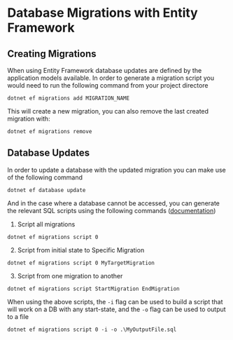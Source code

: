 # Database Migrations with Entity Framework

## Creating Migrations

When using Entity Framework database updates are defined by the application models available. In order to generate a migration script you would need to run the following command from your project directore

```
dotnet ef migrations add MIGRATION_NAME
```

This will create a new migration, you can also remove the last created migration with:

```
dotnet ef migrations remove
```

## Database Updates

In order to update a database with the updated migration you can make use of the following command

```
dotnet ef database update
```

And in the case where a database cannot be accessed, you can generate the relevant SQL scripts using the following commands ([documentation](https://docs.microsoft.com/en-us/ef/core/miscellaneous/cli/dotnet#dotnet-ef-migrations-script))

1.  Script all migrations

```
dotnet ef migrations script 0
```

2. Script from initial state to Specific Migration

```
dotnet ef migrations script 0 MyTargetMigration
```

3. Script from one migration to another

```
dotnet ef migrations script StartMigration EndMigration
```

When using the above scripts, the `-i` flag can be used to build a script that will work on a DB with any start-state, and the `-o` flag can be used to output to a file

```
dotnet ef migrations script 0 -i -o .\MyOutputFile.sql
```
